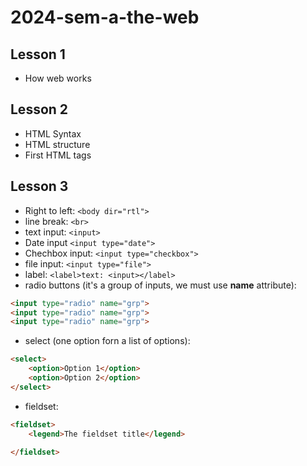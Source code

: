 # 2024-sem-a-the-web

## Lesson 1

- How web works

## Lesson 2

- HTML Syntax
- HTML structure
- First HTML tags

## Lesson 3

- Right to left: `<body dir="rtl">`
- line break: `<br>`
- text input: `<input>`
- Date input `<input type="date">`
- Chechbox input: `<input type="checkbox">`
- file input: `<input type="file">`
- label: `<label>text: <input></label>`
- radio buttons (it's a group of inputs, we must use **name** attribute):

```html
<input type="radio" name="grp">
<input type="radio" name="grp">
<input type="radio" name="grp">
```

- select (one option forn a list of options):

```html
<select>
    <option>Option 1</option>
    <option>Option 2</option>
</select>
```

- fieldset:

```html
<fieldset>
    <legend>The fieldset title</legend>

</fieldset>
```
